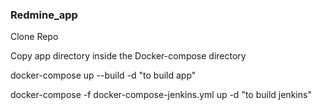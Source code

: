 ### Redmine_app
Clone Repo

Copy app directory inside the Docker-compose directory

docker-compose up --build -d "to build app"

docker-compose -f docker-compose-jenkins.yml up -d "to build jenkins"
